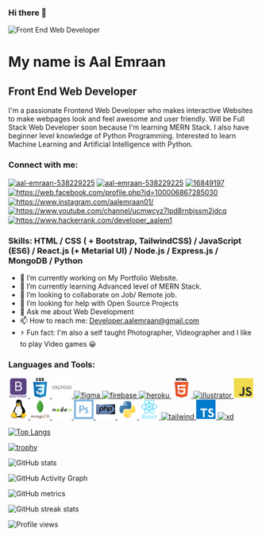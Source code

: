 ### Hi there 👋
![Front End Web Developer](https://i.ibb.co/jwJrhQB/github.jpg)


<h1>My name is Aal Emraan</h1>
<h2>Front End Web Developer</h2


I'm a passionate Frontend Web Developer who makes interactive Websites to make webpages look and feel awesome and user friendly. Will be Full Stack Web Developer soon because I'm learning MERN Stack. I also have beginner level knowledge of Python Programming. Interested to learn Machine Learning and Artificial Intelligence with Python.

<h3 align="left">Connect with me:</h3>
<p align="left">
  <a href="https://github.com/Aal-Emraan" target="blank"><img align="center" src="https://raw.githubusercontent.com/rahuldkjain/github-profile-readme-generator/master/src/images/icons/Social/github.svg" alt="aal-emraan-538229225" height="30" width="40" /></a>
<a href="https://linkedin.com/in/aal-emraan-538229225" target="blank"><img align="center" src="https://raw.githubusercontent.com/rahuldkjain/github-profile-readme-generator/master/src/images/icons/Social/linked-in-alt.svg" alt="aal-emraan-538229225" height="30" width="40" /></a>
<a href="https://stackoverflow.com/users/16849197" target="blank"><img align="center" src="https://raw.githubusercontent.com/rahuldkjain/github-profile-readme-generator/master/src/images/icons/Social/stack-overflow.svg" alt="16849197" height="30" width="40" /></a>
<a href="https://fb.com/https://web.facebook.com/profile.php?id=100006867285030" target="blank"><img align="center" src="https://raw.githubusercontent.com/rahuldkjain/github-profile-readme-generator/master/src/images/icons/Social/facebook.svg" alt="https://web.facebook.com/profile.php?id=100006867285030" height="30" width="40" /></a>
<a href="https://instagram.com/https://www.instagram.com/aalemraan01/" target="blank"><img align="center" src="https://raw.githubusercontent.com/rahuldkjain/github-profile-readme-generator/master/src/images/icons/Social/instagram.svg" alt="https://www.instagram.com/aalemraan01/" height="30" width="40" /></a>
<a href="https://www.youtube.com/c/https://www.youtube.com/channel/ucmwcyz7lpd8rnbjssm2jdcq" target="blank"><img align="center" src="https://raw.githubusercontent.com/rahuldkjain/github-profile-readme-generator/master/src/images/icons/Social/youtube.svg" alt="https://www.youtube.com/channel/ucmwcyz7lpd8rnbjssm2jdcq" height="30" width="40" /></a>
<a href="https://www.hackerrank.com/https://www.hackerrank.com/developer_aalem1" target="blank"><img align="center" src="https://raw.githubusercontent.com/rahuldkjain/github-profile-readme-generator/master/src/images/icons/Social/hackerrank.svg" alt="https://www.hackerrank.com/developer_aalem1" height="30" width="40" /></a>
</p>

 ### Skills: HTML / CSS ( + Bootstrap, TailwindCSS) / JavaScript (ES6) / React.js (+ Metarial UI) /  Node.js / Express.js / MongoDB / Python

- 🔭 I’m currently working on My Portfolio Website. 
- 🌱 I’m currently learning Advanced level of MERN Stack. 
- 👯 I’m looking to collaborate on Job/ Remote job. 
- 🤔 I’m looking for help with Open Source Projects 
- 💬 Ask me about Web Development 
- 📫 How to reach me: Developer.aalemraan@gmail.com 
- ⚡ Fun fact: I'm also a self taught Photographer, Videographer and I like to play Video games 😀

<h3 align="left">Languages and Tools:</h3>
<p align="left"> <a href="https://getbootstrap.com" target="_blank" rel="noreferrer"> <img src="https://raw.githubusercontent.com/devicons/devicon/master/icons/bootstrap/bootstrap-plain-wordmark.svg" alt="bootstrap" width="40" height="40"/> </a> <a href="https://www.w3schools.com/css/" target="_blank" rel="noreferrer"> <img src="https://raw.githubusercontent.com/devicons/devicon/master/icons/css3/css3-original-wordmark.svg" alt="css3" width="40" height="40"/> </a> <a href="https://expressjs.com" target="_blank" rel="noreferrer"> <img src="https://raw.githubusercontent.com/devicons/devicon/master/icons/express/express-original-wordmark.svg" alt="express" width="40" height="40"/> </a> <a href="https://www.figma.com/" target="_blank" rel="noreferrer"> <img src="https://www.vectorlogo.zone/logos/figma/figma-icon.svg" alt="figma" width="40" height="40"/> </a> <a href="https://firebase.google.com/" target="_blank" rel="noreferrer"> <img src="https://www.vectorlogo.zone/logos/firebase/firebase-icon.svg" alt="firebase" width="40" height="40"/> </a> <a href="https://heroku.com" target="_blank" rel="noreferrer"> <img src="https://www.vectorlogo.zone/logos/heroku/heroku-icon.svg" alt="heroku" width="40" height="40"/> </a> <a href="https://www.w3.org/html/" target="_blank" rel="noreferrer"> <img src="https://raw.githubusercontent.com/devicons/devicon/master/icons/html5/html5-original-wordmark.svg" alt="html5" width="40" height="40"/> </a> <a href="https://www.adobe.com/in/products/illustrator.html" target="_blank" rel="noreferrer"> <img src="https://www.vectorlogo.zone/logos/adobe_illustrator/adobe_illustrator-icon.svg" alt="illustrator" width="40" height="40"/> </a> <a href="https://developer.mozilla.org/en-US/docs/Web/JavaScript" target="_blank" rel="noreferrer"> <img src="https://raw.githubusercontent.com/devicons/devicon/master/icons/javascript/javascript-original.svg" alt="javascript" width="40" height="40"/> </a> <a href="https://www.linux.org/" target="_blank" rel="noreferrer"> <img src="https://raw.githubusercontent.com/devicons/devicon/master/icons/linux/linux-original.svg" alt="linux" width="40" height="40"/> </a> <a href="https://www.mongodb.com/" target="_blank" rel="noreferrer"> <img src="https://raw.githubusercontent.com/devicons/devicon/master/icons/mongodb/mongodb-original-wordmark.svg" alt="mongodb" width="40" height="40"/> </a> <a href="https://nodejs.org" target="_blank" rel="noreferrer"> <img src="https://raw.githubusercontent.com/devicons/devicon/master/icons/nodejs/nodejs-original-wordmark.svg" alt="nodejs" width="40" height="40"/> </a> <a href="https://www.photoshop.com/en" target="_blank" rel="noreferrer"> <img src="https://raw.githubusercontent.com/devicons/devicon/master/icons/photoshop/photoshop-line.svg" alt="photoshop" width="40" height="40"/> </a> <a href="https://www.php.net" target="_blank" rel="noreferrer"> <img src="https://raw.githubusercontent.com/devicons/devicon/master/icons/php/php-original.svg" alt="php" width="40" height="40"/> </a> <a href="https://www.python.org" target="_blank" rel="noreferrer"> <img src="https://raw.githubusercontent.com/devicons/devicon/master/icons/python/python-original.svg" alt="python" width="40" height="40"/> </a> <a href="https://reactjs.org/" target="_blank" rel="noreferrer"> <img src="https://raw.githubusercontent.com/devicons/devicon/master/icons/react/react-original-wordmark.svg" alt="react" width="40" height="40"/> </a> <a href="https://tailwindcss.com/" target="_blank" rel="noreferrer"> <img src="https://www.vectorlogo.zone/logos/tailwindcss/tailwindcss-icon.svg" alt="tailwind" width="40" height="40"/> </a> <a href="https://www.typescriptlang.org/" target="_blank" rel="noreferrer"> <img src="https://raw.githubusercontent.com/devicons/devicon/master/icons/typescript/typescript-original.svg" alt="typescript" width="40" height="40"/> </a> <a href="https://www.adobe.com/products/xd.html" target="_blank" rel="noreferrer"> <img src="https://cdn.worldvectorlogo.com/logos/adobe-xd.svg" alt="xd" width="40" height="40"/> </a> </p>

[![Top Langs](https://github-readme-stats.vercel.app/api/top-langs/?username=Aal-Emraan)](https://github.com/anuraghazra/github-readme-stats)

[![trophy](https://github-profile-trophy.vercel.app/?username=Aal-Emraan)](https://github.com/ryo-ma/github-profile-trophy)

![GitHub stats](https://github-readme-stats.vercel.app/api?username=Aal-Emraan&show_icons=true&count_private=true)  

![GitHub Activity Graph](https://activity-graph.herokuapp.com/graph?username=Aal-Emraan)  

![GitHub metrics](https://metrics.lecoq.io/Aal-Emraan)  

![GitHub streak stats](https://github-readme-streak-stats.herokuapp.com/?user=Aal-Emraan)  

![Profile views](https://gpvc.arturio.dev/Aal-Emraan)  
